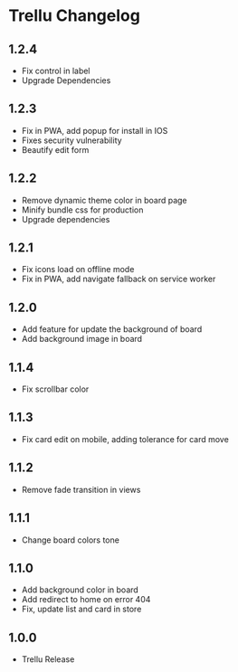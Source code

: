 # Trellu Changelog

## 1.2.4
* Fix control in label
* Upgrade Dependencies

## 1.2.3
* Fix in PWA, add popup for install in IOS
* Fixes security vulnerability
* Beautify edit form

## 1.2.2

* Remove dynamic theme color in board page
* Minify bundle css for production
* Upgrade dependencies

## 1.2.1

* Fix icons load on offline mode
* Fix in PWA, add navigate fallback on service worker

## 1.2.0

* Add feature for update the background of board
* Add background image in board

## 1.1.4

* Fix scrollbar color

## 1.1.3

* Fix card edit on mobile, adding tolerance for card move

## 1.1.2

* Remove fade transition in views

## 1.1.1

* Change board colors tone

## 1.1.0

* Add background color in board
* Add redirect to home on error 404
* Fix, update list and card in store

## 1.0.0

* Trellu Release
